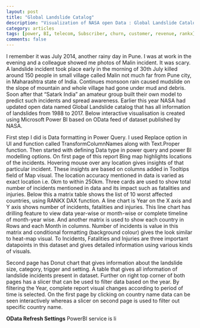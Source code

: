 ```yaml
---
layout: post
title: "Global Landslide Catalog"
description: "Visualization of NASA open Data : Global Landslide Catalog (1988 - 2017)"
category: articles
tags: [power, BI, telecom, Subscriber, churn, customer, revenue, rankx]
comments: false
---
```


I remember it was July 2014, another rainy day in Pune. I was at work in the evening and a colleague showed me photos of Malin incident. It was scary. A landslide incident took place early in the morning of 30th July killed around 150 people in small village called Malin not much far from Pune city, in Maharashtra state of India. Continues monsoon rain caused mudslide on the slope of mountain and whole village had gone under mud and debris. Soon after that “Satark India” an amateur group built their own model to predict such incidents and spread awareness. Earlier this year NASA had updated open data named Global Landslide catalog that has all information of landslides from 1988 to 2017. Below interactive visualisation is created using Microsoft Power BI based on OData feed of dataset published by NASA. 

First step I did is Data formatting in Power Query. I used Replace option in UI and function called TransformColumnNames along with Text.Proper function. Then started with defining Data type in power query and power BI modelling options. On first page of this report Bing map highlights locations of the incidents. Hovering mouse over any location gives insights of that particular incident. These insights are based on columns added in Tooltips field of Map visual. The location accuracy mentioned in data is varied as exact location i.e. 0km to within 250km. Three cards are used to show total number of incidents mentioned in data and its impact such as fatalities and injuries. Below this a matrix table shows the list of 10 worst affected countries, using RANKX DAX function. A line chart is Year on the X axis and Y axis shows number of incidents, fatalities and injuries. This line chart has drilling feature to view data year-wise or month-wise or complete timeline of month-year wise. And another matrix is used to show each country in Rows and each Month in columns. Number of incidents is value in this matrix and conditional formatting (background colour) gives the look similar to heat-map visual. To Incidents, Fatalities and Injuries are three important datapoints in this dataset and gives detailed information using various kinds of visuals. 


Second page has Donut chart that gives information about the landslide size, category, trigger and setting. A table that gives all information of landslide incidents present in dataset. Further on right top corner of both pages has a slicer that can be used to filter data based on the year. By filtering the Year, complete report visual changes according to period of time is selected. On the first page by clicking on country name data can be seen interactively whereas a slicer on second page is used to filter out specific country name.


**OData Refresh Settings**
PowerBI service is li
